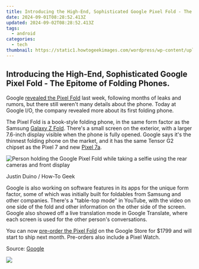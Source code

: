 ```yaml
---
title: Introducing the High-End, Sophisticated Google Pixel Fold - The Epitome of Folding Phones.
date: 2024-09-01T08:28:52.413Z
updated: 2024-09-02T08:28:52.413Z
tags:
  - android
categories:
  - tech
thumbnail: https://static1.howtogeekimages.com/wordpress/wp-content/uploads/2023/05/52887516959_795543dcc7_o.jpg
---
```


## Introducing the High-End, Sophisticated Google Pixel Fold - The Epitome of Folding Phones.

Google [revealed the Pixel Fold](https://extra-skills.techidaily.com/updated-precision-and-performance-in-every-shade-the-eizo-cg318-4k-monitor/) last week, following months of leaks and rumors, but there still weren't many details about the phone. Today at Google I/O, the company revealed more about its first folding phone.

 The Pixel Fold is a book-style folding phone, in the same form factor as the Samsung [Galaxy Z Fold](https://some-approaches.techidaily.com/new-unlock-reddit-potentials-stepwise-procedures-for-sharing/). There's a small screen on the exterior, with a larger 7.6-inch display visible when the phone is fully opened. Google says it's the thinnest folding phone on the market, and it has the same Tensor G2 chipset as the Pixel 7 and new [Pixel 7a](https://youtube-lab.techidaily.com/nlocking-the-secrets-to-parallel-playback-prowess-for-2024/).

![Person holding the Google Pixel Fold while taking a selfie using the rear cameras and front display](https://static1.howtogeekimages.com/wordpress/wp-content/uploads/2023/05/52887792938_b1d598f301_o.jpg) 

Justin Duino / How-To Geek

 Google is also working on software features in its apps for the unique form factor, some of which was initially built for foldables from Samsung and other companies. There's a "table-top mode" in YouTube, with the video on one side of the fold and other information on the other side of the screen. Google also showed off a live translation mode in Google Translate, where each screen is used for the other person's conversations.

 You can now [pre-order the Pixel Fold](https://store.google.com/us/product/pixel%5Ffold) on the Google Store for $1799 and will start to ship next month. Pre-orders also include a Pixel Watch.

 Source: [Google](https://www.youtube.com/watch?v=cNfINi5CNbY)

<ins class="adsbygoogle"
     style="display:block"
     data-ad-format="autorelaxed"
     data-ad-client="ca-pub-7571918770474297"
     data-ad-slot="1223367746"></ins>



<ins class="adsbygoogle"
     style="display:block"
     data-ad-client="ca-pub-7571918770474297"
     data-ad-slot="8358498916"
     data-ad-format="auto"
     data-full-width-responsive="true"></ins>



<!-- affiliate ads begin -->
<a href="https://estore.winxdvd.com/order/checkout.php?PRODS=4612444&QTY=1&AFFILIATE=108875&CART=1"><img src="https://www.winxdvd.com/affiliate/new-banner/pt-728x90.jpg" border="0"></a>
<!-- affiliate ads end -->